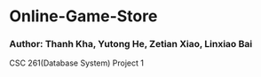 # Online-Game-Store
### Author: Thanh Kha, Yutong He, Zetian Xiao, Linxiao Bai
CSC 261(Database System) Project 1
